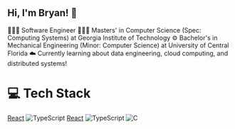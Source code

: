 ## Hi, I'm Bryan! 👋

🧑🏻‍💻 Software Engineer 
🧑🏻‍🎓 Masters' in Computer Science (Spec: Computing Systems) at Georgia Institute of Technology
⚙️ Bachelor's in Mechanical Engineering (Minor: Computer Science) at University of Central Florida
☁️ Currently learning about data engineering, cloud computing, and distributed systems!

# 💻 Tech Stack
[React](https://img.shields.io/badge/react-%2320232a.svg?style=for-the-badge&logo=react&logoColor=%2361DAFB)
![TypeScript](https://img.shields.io/badge/typescript-%23007ACC.svg?style=for-the-badge&logo=typescript&logoColor=white)
[React](https://img.shields.io/badge/react-%2320232a.svg?style=for-the-badge&logo=react&logoColor=%2361DAFB)
![TypeScript](https://img.shields.io/badge/typescript-%23007ACC.svg?style=for-the-badge&logo=typescript&logoColor=white)
![C](https://img.shields.io/badge/c++-%2300599C.svg?style=for-the-badge&logo=c&logoColor=white)<br/>
